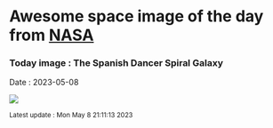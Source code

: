 
# Awesome space image of the day from [NASA](https://api.nasa.gov/)

### Today image : The Spanish Dancer Spiral Galaxy
Date : 2023-05-08

![](https://apod.nasa.gov/apod/image/2305/NGC1566_HubbleOdenthal_960.jpg)

<small>Latest update : Mon May  8 21:11:13 2023</small>
        